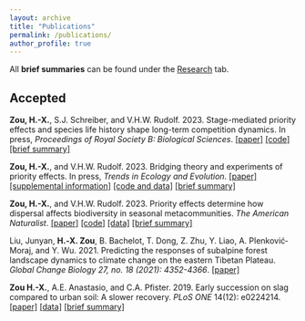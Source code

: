 ```yaml
---
layout: archive
title: "Publications"
permalink: /publications/
author_profile: true
---
```


All **brief summaries** can be found under the [Research](/research/) tab.

## Accepted

**Zou, H.-X.**, S.J. Schreiber, and V.H.W. Rudolf. 2023. Stage-mediated priority effects and species life history shape long-term competition dynamics. In press, *Proceedings of Royal Society B: Biological Sciences*. [[paper]](/files/Zou2023_ProcRSocB.pdf) [[code]](https://github.com/hengxingzou/Zou2023ProcRSocB) [[brief summary]](/research/#effect-of-arrival-time-and-number-of-generations-per-season-on-coexistence---theme-1)

**Zou, H.-X.**, and V.H.W. Rudolf. 2023. Bridging theory and experiments of priority effects. In press, *Trends in Ecology and Evolution*. [[paper]](/files/Zou2023_TrendsEcolEvol.pdf) [[supplemental information]](https://www.sciencedirect.com/science/article/pii/S0169534723002124?via%3Dihub#s0070:~:text=files%20included%20with-,this,-article) [[code and data]](https://github.com/hengxingzou/Zou2023TrendsEcolEvol) [[brief summary]](/research/#bridging-theory-and-experiments-of-priority-effects---theme-1)

**Zou, H.-X.**, and V.H.W. Rudolf. 2023. Priority effects determine how dispersal affects biodiversity in seasonal metacommunities. *The American Naturalist*. [[paper]](/files/Zou2023_AmNat.pdf) [[code]](https://github.com/hengxingzou/Zou2023AmNat) [[data]](https://doi.org/10.5061/dryad.sbcc2frb4) [[brief summary]](/research/#priority-effects-and-dispersal-diversity-relationships---theme-1)

Liu, Junyan, **H.‐X. Zou**, B. Bachelot, T. Dong, Z. Zhu, Y. Liao, A. Plenković‐Moraj, and Y. Wu. 2021. Predicting the responses of subalpine forest landscape dynamics to climate change on the eastern Tibetan Plateau. *Global Change Biology 27, no. 18 (2021): 4352-4366*. [[paper]](https://onlinelibrary.wiley.com/doi/full/10.1111/gcb.15727)

**Zou H.-X.**, A.E. Anastasio, and C.A. Pfister. 2019. Early succession on slag compared to urban soil: A slower recovery. *PLoS ONE* 14(12): e0224214. [[paper]](https://doi.org/10.1371/journal.pone.0224214) [[data]](https://figshare.com/s/b1f5158a1ea5030d5a92) [[brief summary]](/research/#primary-succession-of-plant-community-on-industrial-waste)
